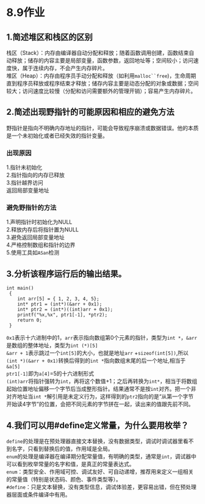 # 8.9作业  
## 1.简述堆区和栈区的区别  
栈区（Stack）：内存由编译器自动分配和释放；随着函数调用创建，函数结束自动释放；储存的内容主要是局部变量，函数参数，返回地址等；空间较小；访问速度快，属于连续内存，不会产生内存碎片。  
堆区（Heap）：内存由程序员手动分配和释放（如利用`malloc``free`)，生命周期直到程序员释放或程序结束才释放；储存内容主要是动态分配的对象或数据；空间较大；访问速度比较慢（分配和访问需要额外的管理开销）；容易产生内存碎片。  
## 2.简述出现野指针的可能原因和相应的避免方法
野指针是指向不明确内存地址的指针，可能会导致程序崩溃或数据错误。他的本质是一个未初始化或者已经失效的指针变量。  
### 出现原因
1.指针未初始化  
2.指针指向的内存已释放  
3.指针越界访问  
返回局部变量地址  
### 避免野指针的方法  
1.声明指针时初始化为NULL  
2.释放内存后将指针置为NULL  
3.避免返回局部变量地址  
4.严格控制数组和指针的边界  
5.使用工具如`ASan`检测  
## 3.分析该程序运行后的输出结果。
```  
int main()
 {
    int arr[5] = { 1, 2, 3, 4, 5};
    int* ptr1 = (int*)(&arr + 0x1);
    int* ptr2 = (int*)((int)arr + 0x1);
    printf("%x,%x", ptr1[-1], *ptr2);
    return 0;
 }
```  
`0x1`表示十六进制中的1，`arr`表示指向数组第0个元素的指针，类型为`int *`，`&arr`是数组的整体地址，类型为`int (*)[5]`  
`&arr + 1`表示跳过一个`int[5]`的大小，也就是地址`arr` +`sizeof(int[5])`,所以`(int *)(&arr + 0x1)`转换后得到的`int *`指向数组末尾的后一个地址,相当于`&a[5]`  
`ptr1[-1]`即为`a[4]`=5的十六进制形式  
`(int)arr`将指针强转为`int`，再将这个数值+1；之后再转换为`int*`，相当于将数组起始位置地址偏移一个字节后当成整形指针。结果通常不是按`int`对齐。把一个非对齐地址当`int *`解引用是未定义行为，这样得到的`ptr2`指向的是“从第一个字节开始读4字节”的位置，会把不同元素的字节拼在一起，读出来的值跟先前不同。  
## 4.我们可以用#define定义常量，为什么要用枚举？  
`define`的处理是在预处理器直接文本替换，没有数据类型，调试时调试器里看不到名字，只看到替换后的值，作用域是全局。  
`enum`的处理是编译器在编译期分配常量值，有明确的类型，通常是`int`，调试器中可以看到枚举常量的名字和值，是真正的常量表达式。  
`enum`：类型安全、作用域可控、调试友好、可自动递增，推荐用来定义一组相关的常量值（特别是状态码、颜色、事件类型等）。  
`#define`：只是文本替换，没有类型信息，调试体验差，更容易出错，但在预处理器层面或条件编译中有用。
